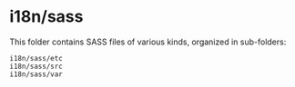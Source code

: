 # i18n/sass

This folder contains SASS files of various kinds, organized in sub-folders:

    i18n/sass/etc
    i18n/sass/src
    i18n/sass/var
